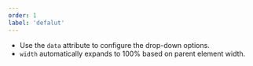 ```yaml
---
order: 1
label: 'defalut'
---
```


- Use the `data` attribute to configure the drop-down options.
- `width` automatically expands to 100% based on parent element width.
